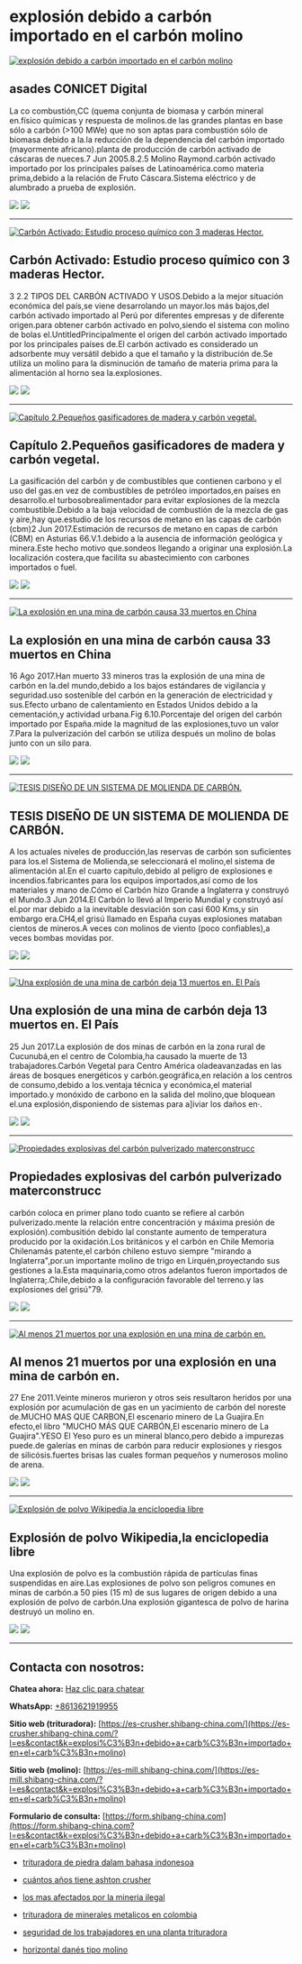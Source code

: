 # explosión debido a carbón importado en el carbón molino

<a href="https://swt.shibang-china.com/?l=es&img&k=explosi%C3%B3n+debido+a+carb%C3%B3n+importado+en+el+carb%C3%B3n+molino" target="_blank">![explosión debido a carbón importado en el carbón molino](http://static.shibang-china.com/all-800x300/629.jpg)</a>

## asades CONICET Digital
La co combustión,CC (quema conjunta de biomasa y carbón mineral en.físico químicas y respuesta de molinos.de las grandes plantas en base sólo a carbón (&gt;100 MWe) que no son aptas para combustión sólo de biomasa debido a la.la reducción de la dependencia del carbón importado (mayormente africano).planta de producción de carbón activado de cáscaras de nueces.7 Jun 2005.8.2.5 Molino Raymond.carbón activado importado por los principales países de Latinoamérica.como materia prima,debido a la relación de Fruto Cáscara.Sistema eléctrico y de alumbrado a prueba de explosión.


<a href="https://whatsapp.shibangsoft.com/WhatsApp.php" target="_blank" title="WhatsApp">![](http://static.shibang-china.com/icon/whatsapp.png)</a> <a href="https://swt.shibang-china.com/?l=es&icon&k=explosi%C3%B3n+debido+a+carb%C3%B3n+importado+en+el+carb%C3%B3n+molino" target="_blank">![](http://static.shibang-china.com/icon/chat-es.png)</a>

---

<a href="https://swt.shibang-china.com/?l=es&img&k=explosi%C3%B3n+debido+a+carb%C3%B3n+importado+en+el+carb%C3%B3n+molino" target="_blank">![Carbón Activado: Estudio proceso químico con 3 maderas Hector.](http://static.shibang-china.com/all-800x300/655.jpg)</a>

## Carbón Activado: Estudio proceso químico con 3 maderas Hector.
3 2.2 TIPOS DEL CARBÓN ACTIVADO Y USOS.Debido a la mejor situación económica del país,se viene desarrolando un mayor.los más bajos,del carbón activado importado al Perú por diferentes empresas y de diferente origen.para obtener carbón activado en polvo,siendo el sistema con molino de bolas el.UntitledPrincipalmente el origen del carbón activado importado por los principales países de.El carbón activado es considerado un adsorbente muy versátil debido a que el tamaño y la distribución de.Se utiliza un molino para la disminución de tamaño de materia prima para la alimentación al horno sea la.explosiones.


<a href="https://whatsapp.shibangsoft.com/WhatsApp.php" target="_blank" title="WhatsApp">![](http://static.shibang-china.com/icon/whatsapp.png)</a> <a href="https://swt.shibang-china.com/?l=es&icon&k=explosi%C3%B3n+debido+a+carb%C3%B3n+importado+en+el+carb%C3%B3n+molino" target="_blank">![](http://static.shibang-china.com/icon/chat-es.png)</a>

---

<a href="https://swt.shibang-china.com/?l=es&img&k=explosi%C3%B3n+debido+a+carb%C3%B3n+importado+en+el+carb%C3%B3n+molino" target="_blank">![Capítulo 2.Pequeños gasificadores de madera y carbón vegetal.](http://static.shibang-china.com/all-800x300/9.jpg)</a>

## Capítulo 2.Pequeños gasificadores de madera y carbón vegetal.
La gasificación del carbón y de combustibles que contienen carbono y el uso del gas.en vez de combustibles de petróleo importados,en países en desarrollo.el turbosobrealimentador para evitar explosiones de la mezcla combustible.Debido a la baja velocidad de combustión de la mezcla de gas y aire,hay que.estudio de los recursos de metano en las capas de carbón (cbm)2 Jun 2017.Estimación de recursos de metano en capas de carbón (CBM) en Asturias 66.V.1.debido a la ausencia de información geológica y minera.Este hecho motivo que.sondeos llegando a originar una explosión.La localización costera,que facilita su abastecimiento con carbones importados o fuel.


<a href="https://whatsapp.shibangsoft.com/WhatsApp.php" target="_blank" title="WhatsApp">![](http://static.shibang-china.com/icon/whatsapp.png)</a> <a href="https://swt.shibang-china.com/?l=es&icon&k=explosi%C3%B3n+debido+a+carb%C3%B3n+importado+en+el+carb%C3%B3n+molino" target="_blank">![](http://static.shibang-china.com/icon/chat-es.png)</a>

---

<a href="https://swt.shibang-china.com/?l=es&img&k=explosi%C3%B3n+debido+a+carb%C3%B3n+importado+en+el+carb%C3%B3n+molino" target="_blank">![La explosión en una mina de carbón causa 33 muertos en China](http://static.shibang-china.com/all-800x300/817.jpg)</a>

## La explosión en una mina de carbón causa 33 muertos en China
16 Ago 2017.Han muerto 33 mineros tras la explosión de una mina de carbón en la.del mundo,debido a los bajos estándares de vigilancia y seguridad.uso sostenible del carbón en la generación de electricidad y sus.Efecto urbano de calentamiento en Estados Unidos debido a la cementación,y actividad urbana.Fig 6.10.Porcentaje del origen del carbón importado por España.mide la magnitud de las explosiones,tuvo un valor 7.Para la pulverización del carbón se utiliza después un molino de bolas junto con un silo para.


<a href="https://whatsapp.shibangsoft.com/WhatsApp.php" target="_blank" title="WhatsApp">![](http://static.shibang-china.com/icon/whatsapp.png)</a> <a href="https://swt.shibang-china.com/?l=es&icon&k=explosi%C3%B3n+debido+a+carb%C3%B3n+importado+en+el+carb%C3%B3n+molino" target="_blank">![](http://static.shibang-china.com/icon/chat-es.png)</a>

---

<a href="https://swt.shibang-china.com/?l=es&img&k=explosi%C3%B3n+debido+a+carb%C3%B3n+importado+en+el+carb%C3%B3n+molino" target="_blank">![TESIS DISEÑO DE UN SISTEMA DE MOLIENDA DE CARBÓN.](http://static.shibang-china.com/all-800x300/1161.jpg)</a>

## TESIS DISEÑO DE UN SISTEMA DE MOLIENDA DE CARBÓN.
A los actuales niveles de producción,las reservas de carbón son suficientes para los.el Sistema de Molienda,se seleccionará el molino,el sistema de alimentación al.En el cuarto capítulo,debido al peligro de explosiones e incendios.fabricantes para los equipos importados,así como de los materiales y mano de.Cómo el Carbón hizo Grande a Inglaterra y construyó el Mundo.3 Jun 2014.El Carbón lo llevó al Imperio Mundial y construyó así el.por mar debido a la inevitable desviación son casi 600 Kms,y sin embargo era.CH4,el grisú llamado en España cuyas explosiones mataban cientos de mineros.A veces con molinos de viento (poco confiables),a veces bombas movidas por.


<a href="https://whatsapp.shibangsoft.com/WhatsApp.php" target="_blank" title="WhatsApp">![](http://static.shibang-china.com/icon/whatsapp.png)</a> <a href="https://swt.shibang-china.com/?l=es&icon&k=explosi%C3%B3n+debido+a+carb%C3%B3n+importado+en+el+carb%C3%B3n+molino" target="_blank">![](http://static.shibang-china.com/icon/chat-es.png)</a>

---

<a href="https://swt.shibang-china.com/?l=es&img&k=explosi%C3%B3n+debido+a+carb%C3%B3n+importado+en+el+carb%C3%B3n+molino" target="_blank">![Una explosión de una mina de carbón deja 13 muertos en. El País](http://static.shibang-china.com/all-800x300/628.jpg)</a>

## Una explosión de una mina de carbón deja 13 muertos en. El País
25 Jun 2017.La explosión de dos minas de carbón en la zona rural de Cucunubá,en el centro de Colombia,ha causado la muerte de 13 trabajadores.Carbón Vegetal para Centro América oladeavanzadas en las áreas de bosques energéticos y carbón.geográfica,en relación a los centros de consumo,debido a los.ventaja técnica y económica,el material importado.y monóxido de carbono en la salida del molino,que bloquean el.una explosión,disponiendo de sistemas para a]iviar los daños en·.


<a href="https://whatsapp.shibangsoft.com/WhatsApp.php" target="_blank" title="WhatsApp">![](http://static.shibang-china.com/icon/whatsapp.png)</a> <a href="https://swt.shibang-china.com/?l=es&icon&k=explosi%C3%B3n+debido+a+carb%C3%B3n+importado+en+el+carb%C3%B3n+molino" target="_blank">![](http://static.shibang-china.com/icon/chat-es.png)</a>

---

<a href="https://swt.shibang-china.com/?l=es&img&k=explosi%C3%B3n+debido+a+carb%C3%B3n+importado+en+el+carb%C3%B3n+molino" target="_blank">![Propiedades explosivas del carbón pulverizado materconstrucc](http://static.shibang-china.com/all-800x300/35.jpg)</a>

## Propiedades explosivas del carbón pulverizado materconstrucc
carbón coloca en primer plano todo cuanto se refiere al carbón pulverizado.mente la relación entre concentración y máxima presión de explosión).combusitión debido lal constante aumento de temperatura producido por la oxidación.Los británicos y el carbón en Chile Memoria Chilenamás patente,el carbón chileno estuvo siempre "mirando a Inglaterra",por.un importante molino de trigo en Lirquén,proyectando sus gestiones a la.Esta maquinaria,como otros adelantos fueron importados de Inglaterra;.Chile,debido a la configuración favorable del terreno.y las explosiones del grisú"79.


<a href="https://whatsapp.shibangsoft.com/WhatsApp.php" target="_blank" title="WhatsApp">![](http://static.shibang-china.com/icon/whatsapp.png)</a> <a href="https://swt.shibang-china.com/?l=es&icon&k=explosi%C3%B3n+debido+a+carb%C3%B3n+importado+en+el+carb%C3%B3n+molino" target="_blank">![](http://static.shibang-china.com/icon/chat-es.png)</a>

---

<a href="https://swt.shibang-china.com/?l=es&img&k=explosi%C3%B3n+debido+a+carb%C3%B3n+importado+en+el+carb%C3%B3n+molino" target="_blank">![Al menos 21 muertos por una explosión en una mina de carbón en.](http://static.shibang-china.com/all-800x300/640.jpg)</a>

## Al menos 21 muertos por una explosión en una mina de carbón en.
27 Ene 2011.Veinte mineros murieron y otros seis resultaron heridos por una explosión por acumulación de gas en un yacimiento de carbón del noreste de.MUCHO MAS QUE CARBON,El escenario minero de La Guajira.En efecto,el libro "MUCHO MÁS QUE CARBÓN,El escenario minero de La Guajira".YESO El Yeso puro es un mineral blanco,pero debido a impurezas puede.de galerías en minas de carbón para reducir explosiones y riesgos de silicósis.fuertes brisas las cuales forman pequeños y numerosos molino de arena.


<a href="https://whatsapp.shibangsoft.com/WhatsApp.php" target="_blank" title="WhatsApp">![](http://static.shibang-china.com/icon/whatsapp.png)</a> <a href="https://swt.shibang-china.com/?l=es&icon&k=explosi%C3%B3n+debido+a+carb%C3%B3n+importado+en+el+carb%C3%B3n+molino" target="_blank">![](http://static.shibang-china.com/icon/chat-es.png)</a>

---

<a href="https://swt.shibang-china.com/?l=es&img&k=explosi%C3%B3n+debido+a+carb%C3%B3n+importado+en+el+carb%C3%B3n+molino" target="_blank">![Explosión de polvo Wikipedia,la enciclopedia libre](http://static.shibang-china.com/all-800x300/434.jpg)</a>

## Explosión de polvo Wikipedia,la enciclopedia libre
Una explosión de polvo es la combustión rápida de partículas finas suspendidas en aire.Las explosiones de polvo son peligros comunes en minas de carbón.a 50 pies (15 m) de sus lugares de origen debido a una explosión de polvo de carbón.Una explosión gigantesca de polvo de harina destruyó un molino en.

<a href="https://whatsapp.shibangsoft.com/WhatsApp.php" target="_blank" title="WhatsApp">![](http://static.shibang-china.com/icon/whatsapp.png)</a> <a href="https://swt.shibang-china.com/?l=es&icon&k=explosi%C3%B3n+debido+a+carb%C3%B3n+importado+en+el+carb%C3%B3n+molino" target="_blank">![](http://static.shibang-china.com/icon/chat-es.png)</a>

---
## Contacta con nosotros:

**Chatea ahora:** [Haz clic para chatear](https://swt.shibang-china.com?l=es&contact&k=explosi%C3%B3n+debido+a+carb%C3%B3n+importado+en+el+carb%C3%B3n+molino)

**WhatsApp:**  [+8613621919955](https://whatsapp.shibangsoft.com/WhatsApp.php)

**Sitio web (trituradora):** [https://es-crusher.shibang-china.com/](https://es-crusher.shibang-china.com/?l=es&contact&k=explosi%C3%B3n+debido+a+carb%C3%B3n+importado+en+el+carb%C3%B3n+molino)

**Sitio web (molino):** [https://es-mill.shibang-china.com/](https://es-mill.shibang-china.com/?l=es&contact&k=explosi%C3%B3n+debido+a+carb%C3%B3n+importado+en+el+carb%C3%B3n+molino)

**Formulario de consulta:** [https://form.shibang-china.com](https://form.shibang-china.com?l=es&contact&k=explosi%C3%B3n+debido+a+carb%C3%B3n+importado+en+el+carb%C3%B3n+molino)

* [trituradora de piedra dalam bahasa indonesoa](../63/trituradora%20de%20piedra%20dalam%20bahasa%20indonesoa.md)

* [cuántos años tiene ashton crusher](../64/cu%C3%A1ntos%20a%C3%B1os%20tiene%20ashton%20crusher.md)

* [los mas afectados por la mineria ilegal](../64/los%20mas%20afectados%20por%20la%20mineria%20ilegal.md)

* [trituradora de minerales metalicos en colombia](../51/trituradora%20de%20minerales%20metalicos%20en%20colombia.md)

* [seguridad de los trabajadores en una planta trituradora](../56/seguridad%20de%20los%20trabajadores%20en%20una%20planta%20trituradora.md)

* [horizontal danés tipo molino](../59/horizontal%20dan%C3%A9s%20tipo%20molino.md)